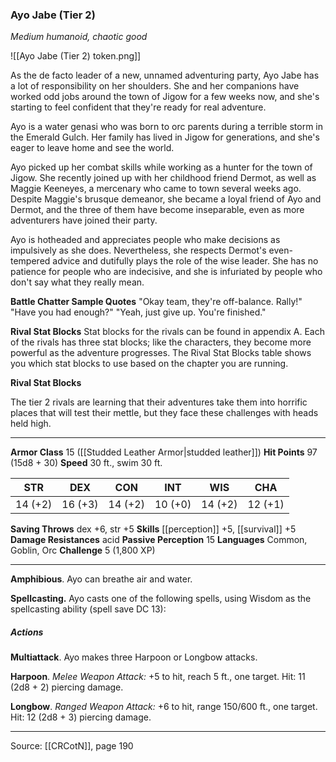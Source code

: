 ### Ayo Jabe (Tier 2)
_Medium humanoid, chaotic good_

![[Ayo Jabe (Tier 2) token.png]]

As the de facto leader of a new, unnamed adventuring party, Ayo Jabe has a lot of responsibility on her shoulders. She and her companions have worked odd jobs around the town of Jigow for a few weeks now, and she's starting to feel confident that they're ready for real adventure.

Ayo is a water genasi who was born to orc parents during a terrible storm in the Emerald Gulch. Her family has lived in Jigow for generations, and she's eager to leave home and see the world.

Ayo picked up her combat skills while working as a hunter for the town of Jigow. She recently joined up with her childhood friend Dermot, as well as Maggie Keeneyes, a mercenary who came to town several weeks ago. Despite Maggie's brusque demeanor, she became a loyal friend of Ayo and Dermot, and the three of them have become inseparable, even as more adventurers have joined their party.

Ayo is hotheaded and appreciates people who make decisions as impulsively as she does. Nevertheless, she respects Dermot's even-tempered advice and dutifully plays the role of the wise leader. She has no patience for people who are indecisive, and she is infuriated by people who don't say what they really mean.

**Battle Chatter Sample Quotes** "Okay team, they're off-balance. Rally!" "Have you had enough?" "Yeah, just give up. You're finished."



**Rival Stat Blocks** Stat blocks for the rivals can be found in appendix A. Each of the rivals has three stat blocks; like the characters, they become more powerful as the adventure progresses. The Rival Stat Blocks table shows you which stat blocks to use based on the chapter you are running.

**Rival Stat Blocks** 

The tier 2 rivals are learning that their adventures take them into horrific places that will test their mettle, but they face these challenges with heads held high.






---

**Armor Class** 15 ([[Studded Leather Armor|studded leather]])
**Hit Points** 97 (15d8 + 30)
**Speed** 30 ft., swim 30 ft.

| STR     | DEX     | CON     | INT     | WIS     | CHA     |
|---------|---------|---------|---------|---------|---------|
| 14 (+2) | 16 (+3) | 14 (+2) | 10 (+0) | 14 (+2) | 12 (+1) |

**Saving Throws** dex +6, str +5
**Skills** [[perception]] +5, [[survival]] +5
**Damage Resistances** acid
**Passive Perception** 15
**Languages** Common, Goblin, Orc
**Challenge** 5 (1,800 XP)

---

**Amphibious**. Ayo can breathe air and water.

**Spellcasting.** Ayo casts one of the following spells, using Wisdom as the spellcasting ability (spell save DC 13):

##### Actions
**Multiattack**. Ayo makes three Harpoon or Longbow attacks.

**Harpoon**. _Melee Weapon Attack:_ +5 to hit, reach 5 ft., one target. Hit: 11 (2d8 + 2) piercing damage.

**Longbow**. _Ranged Weapon Attack:_ +6 to hit, range 150/600 ft., one target. Hit: 12 (2d8 + 3) piercing damage.


---

Source: [[CRCotN]], page 190